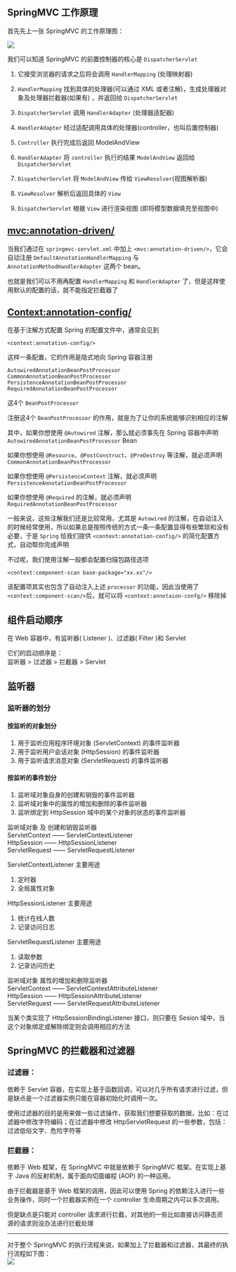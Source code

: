 ## SpringMVC 工作原理
首先先上一张 SpringMVC 的工作原理图：
  
![](https://images2015.cnblogs.com/blog/249993/201612/249993-20161212142542042-2117679195.jpg)  

我们可以知道 SpringMVC 的前置控制器的核心是 `DispatcherServlet`   

1. 它接受浏览器的请求之后将会调用 `HandlerMapping` (处理映射器)  

2. `HandlerMapping` 找到具体的处理器(可以通过 XML 或者注解)，生成处理器对象及处理器拦截器(如果有) ，并返回给 `DispatcherServlet`  

3. `DispatcherServlet` 调用 `HandlerAdapter` (处理器适配器) 

4. `HandlerAdapter` 经过适配调用具体的处理器(controller，也叫后置控制器) 

5. `Controller` 执行完成后返回 ModelAndView  

6. `HandlerAdapter` 将 `controller` 执行的结果 `ModelAndView` 返回给 `DispatcherServlet` 

7. `DispatcherServlet` 将 `ModelAndView` 传给 `ViewResolver`(视图解析器) 

8. `ViewResolver` 解析后返回具体的 `View`

9. `DispatcherServlet` 根据 `View` 进行渲染视图 (即将模型数据填充至视图中)   


## <mvc:annotation-driven/>
当我们通过在 `springmvc-servlet.xml` 中加上
`<mvc:annotation-driven/>`，它会自动注册 `DefaultAnnotationHandlerMapping` 与 `AnnotationMethodHandlerAdapter` 这两个 bean。  

也就是我们可以不用再配置 `HandlerMapping` 和 `HandlerAdapter` 了，但是这样使用默认的配置的话，就不能指定拦截器了  

## <Context:annotation-config/>
在基于注解方式配置 Spring 的配置文件中，通常会见到  
```
<context:annotation-config/>
```
这样一条配置，它的作用是隐式地向 Spring 容器注册  
```
AutowiredAnnotationBeanPostProcessor
CommonAnnotationBeanPostProcessor
PersistenceAnnotationBeanPostProcessor
RequiredAnnotationBeanPostProcessor
```
这4个 `BeanPostProcessor`  

注册这4个 `BeanPostProcessor` 的作用，就是为了让你的系统能够识别相应的注解  


其中，如果你想使用 `@Autowired` 注解，那么就必须事先在 Spring 容器中声明 `AutowiredAnnotationBeanPostProcessor` Bean  

如果你想使用 `@Resource`、`@PostConstruct`、`@PreDestroy` 等注解，就必须声明 `CommonAnnotationBeanPostProcessor`   

如果你想使用 `@PersistenceContext` 注解，就必须声明 `PersistenceAnnotationBeanPostProcessor`   

如果你想使用 `@Required` 的注解，就必须声明 `RequiredAnnotationBeanPostProcessor`  

一般来说，这些注解我们还是比较常用，尤其是 `Autowired` 的注解，在自动注入的时候经常使用，所以如果总是按照传统的方式一条一条配置显得有些繁琐和没有必要，于是 `Spring` 给我们提供 `<context:annotation-config/>` 的简化配置方式，自动帮你完成声明  

不过呢，我们使用注解一般都会配置扫描包路径选项  
```
<context:component-scan base-package="xx.xx"/>
```
该配置项其实也包含了自动注入上述 `processor` 的功能，因此当使用了 `<context:component-scan/>`后，就可以将 `<context:annotaion-confg/>` 移除掉  

## 组件启动顺序
在 Web 容器中，有监听器( Listener )、过滤器( Filter )和 Servlet  

它们的启动顺序是：  
监听器 > 过滤器 > 拦截器 > Servlet  

## 监听器
### 监听器的划分
#### 按监听的对象划分
1. 用于监听应用程序环境对象 (ServletContext) 的事件监听器  
2. 用于监听用户会话对象 (HttpSession) 的事件监听器
3. 用于监听请求消息对象 (ServletRequest) 的事件监听器  

#### 按监听的事件划分
1. 监听域对象自身的创建和销毁的事件监听器  
2. 监听域对象中的属性的增加和删除的事件监听器
3. 监听绑定到 HttpSession 域中的某个对象的状态的事件监听器

监听域对象 及 创建和销毁监听器  
ServletContext —— ServletContextListener  
HttpSession —— HttpSessionListener  
ServletRequest —— ServletRequestListener  


ServletContextListener 主要用途
1. 定时器
2. 全局属性对象
  

HttpSessionListener 主要用途
1. 统计在线人数
2. 记录访问日志
  

ServletRequestListener 主要用途
1. 读取参数
2. 记录访问历史
  

监听域对象  属性的增加和删除监听器  
ServletContext —— ServletContextAttributeListener  
HttpSession —— HttpSessionAttributeListener  
ServletRequest —— ServletRequestAttributeListener 

当某个类实现了 HttpSessionBindingListener 接口，则只要在 Sesion 域中，当这个对象绑定或解除绑定则会调用相应的方法  

  
  
## SpringMVC 的拦截器和过滤器
### 过滤器：
依赖于 Servlet 容器，在实现上基于函数回调，可以对几乎所有请求进行过滤，但是缺点是一个过滤器实例只能在容器初始化时调用一次。   

使用过滤器的目的是用来做一些过滤操作，获取我们想要获取的数据，比如：在过滤器中修改字符编码；在过滤器中修改 HttpServletRequest 的一些参数，包括：过滤低俗文字、危险字符等  

### 拦截器：
依赖于 Web 框架，在 SpringMVC 中就是依赖于 SpringMVC 框架。在实现上基于 Java 的反射机制，属于面向切面编程 (AOP) 的一种运用。  

由于拦截器是基于 Web 框架的调用，因此可以使用 Spring 的依赖注入进行一些业务操作，同时一个拦截器实例在一个 controller 生命周期之内可以多次调用。  

但是缺点是只能对 controller 请求进行拦截，对其他的一些比如直接访问静态资源的请求则没办法进行拦截处理  

---

对于整个 SpringMVC 的执行流程来说，如果加上了拦截器和过滤器，其最终的执行流程如下图：  
![](http://img4.07net01.com/upload/images/2016/12/07/100928071536053.png)  
